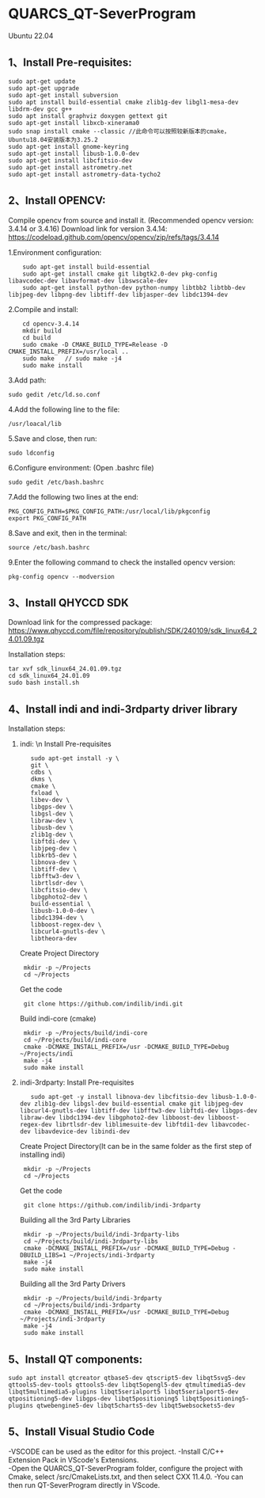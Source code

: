 QUARCS_QT-SeverProgram
=====================

Ubuntu 22.04

1、Install Pre-requisites:
-

	sudo apt-get update
	sudo apt-get upgrade
	sudo apt-get install subversion
	sudo apt install build-essential cmake zlib1g-dev libgl1-mesa-dev libdrm-dev gcc g++ 
	sudo apt install graphviz doxygen gettext git 
	sudo apt-get install libxcb-xinerama0
	sudo snap install cmake --classic //此命令可以按照较新版本的cmake，Ubuntu18.04安装版本为3.25.2
	sudo apt-get install gnome-keyring
	sudo apt-get install libusb-1.0.0-dev
	sudo apt-get install libcfitsio-dev
	sudo apt-get install astrometry.net
	sudo apt-get install astrometry-data-tycho2

2、Install OPENCV:
-
Compile opencv from source and install it. (Recommended opencv version: 3.4.14 or 3.4.16)
Download link for version 3.4.14: https://codeload.github.com/opencv/opencv/zip/refs/tags/3.4.14

1.Environment configuration:

		sudo apt-get install build-essential 
		sudo apt-get install cmake git libgtk2.0-dev pkg-config libavcodec-dev libavformat-dev libswscale-dev
		sudo apt-get install python-dev python-numpy libtbb2 libtbb-dev libjpeg-dev libpng-dev libtiff-dev libjasper-dev libdc1394-dev
	
 2.Compile and install:
  
		cd opencv-3.4.14
		mkdir build
		cd build
		sudo cmake -D CMAKE_BUILD_TYPE=Release -D CMAKE_INSTALL_PREFIX=/usr/local ..
		sudo make	// sudo make -j4 
		sudo make install
		
3.Add path:
  
  	sudo gedit /etc/ld.so.conf
  
4.Add the following line to the file:

  	/usr/loacal/lib
		
5.Save and close, then run:

	sudo ldconfig

6.Configure environment: (Open .bashrc file)
 
 	sudo gedit /etc/bash.bashrc 
   
7.Add the following two lines at the end:

	PKG_CONFIG_PATH=$PKG_CONFIG_PATH:/usr/local/lib/pkgconfig
	export PKG_CONFIG_PATH
 
8.Save and exit, then in the terminal:

	source /etc/bash.bashrc

9.Enter the following command to check the installed opencv version:

	pkg-config opencv --modversion

3、Install QHYCCD SDK
-
Download link for the compressed package: https://www.qhyccd.com/file/repository/publish/SDK/240109/sdk_linux64_24.01.09.tgz

Installation steps:

	tar xvf sdk_linux64_24.01.09.tgz
	cd sdk_linux64_24.01.09
	sudo bash install.sh

4、Install indi and indi-3rdparty driver library
-

Installation steps:
1. indi: \n
   Install Pre-requisites
   
		  sudo apt-get install -y \
		  git \
		  cdbs \
		  dkms \
		  cmake \
		  fxload \
		  libev-dev \
		  libgps-dev \
		  libgsl-dev \
		  libraw-dev \
		  libusb-dev \
		  zlib1g-dev \
		  libftdi-dev \
		  libjpeg-dev \
		  libkrb5-dev \
		  libnova-dev \
		  libtiff-dev \
		  libfftw3-dev \
		  librtlsdr-dev \
		  libcfitsio-dev \
		  libgphoto2-dev \
		  build-essential \
		  libusb-1.0-0-dev \
		  libdc1394-dev \
		  libboost-regex-dev \
		  libcurl4-gnutls-dev \
		  libtheora-dev
   
   Create Project Directory
   
		mkdir -p ~/Projects
		cd ~/Projects

   Get the code
   
		git clone https://github.com/indilib/indi.git

   Build indi-core (cmake)

		mkdir -p ~/Projects/build/indi-core
		cd ~/Projects/build/indi-core
		cmake -DCMAKE_INSTALL_PREFIX=/usr -DCMAKE_BUILD_TYPE=Debug ~/Projects/indi
		make -j4
		sudo make install

2. indi-3rdparty:
   Install Pre-requisites
   
		  sudo apt-get -y install libnova-dev libcfitsio-dev libusb-1.0-0-dev zlib1g-dev libgsl-dev build-essential cmake git libjpeg-dev libcurl4-gnutls-dev libtiff-dev libfftw3-dev libftdi-dev libgps-dev libraw-dev libdc1394-dev libgphoto2-dev libboost-dev libboost-regex-dev librtlsdr-dev liblimesuite-dev libftdi1-dev libavcodec-dev libavdevice-dev libindi-dev
   
   Create Project Directory(It can be in the same folder as the first step of installing indi)
   
		mkdir -p ~/Projects
		cd ~/Projects

   Get the code
   
		git clone https://github.com/indilib/indi-3rdparty

   Building all the 3rd Party Libraries

		mkdir -p ~/Projects/build/indi-3rdparty-libs
		cd ~/Projects/build/indi-3rdparty-libs
		cmake -DCMAKE_INSTALL_PREFIX=/usr -DCMAKE_BUILD_TYPE=Debug -DBUILD_LIBS=1 ~/Projects/indi-3rdparty
		make -j4
		sudo make install

   Building all the 3rd Party Drivers

		mkdir -p ~/Projects/build/indi-3rdparty
		cd ~/Projects/build/indi-3rdparty
		cmake -DCMAKE_INSTALL_PREFIX=/usr -DCMAKE_BUILD_TYPE=Debug ~/Projects/indi-3rdparty
		make -j4
		sudo make install
   

5、Install QT components:
-
	sudo apt install qtcreator qtbase5-dev qtscript5-dev libqt5svg5-dev qttools5-dev-tools qttools5-dev libqt5opengl5-dev qtmultimedia5-dev libqt5multimedia5-plugins libqt5serialport5 libqt5serialport5-dev qtpositioning5-dev libgps-dev libqt5positioning5 libqt5positioning5-plugins qtwebengine5-dev libqt5charts5-dev libqt5websockets5-dev
	
5、Install Visual Studio Code
-
-VSCODE can be used as the editor for this project.
-Install C/C++ Extension Pack in VScode's Extensions.	
-Open the QUARCS_QT-SeverProgram folder, configure the project with Cmake, select /src/CmakeLists.txt, and then select CXX 11.4.0.
-You can then run QT-SeverProgram directly in VScode.




		



